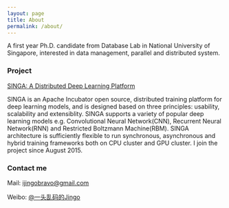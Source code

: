 ```yaml
---
layout: page
title: About
permalink: /about/
---
```


A first year Ph.D. candidate from Database Lab in National University of Singapore, interested in data management, parallel and distributed system.

### Project
[SINGA: A Distributed Deep Learning Platform](http://singa.incubator.apache.org/)

SINGA is an Apache Incubator open source, distributed training platform for deep learning models, and is designed based on three principles: usability, scalability and extensiblity. SINGA supports a variety of popular deep learning models e.g. Convolutional Neural Network(CNN), Recurrent Neural Network(RNN) and Restricted Boltzmann Machine(RBM). SINGA architecture is sufficiently flexible to run synchronous, asynchronous and hybrid training frameworks both on CPU cluster and GPU cluster. I join the project since August 2015.


### Contact me

Mail: [ijingobravo@gmail.com](mailto:ijingobravo@gmail.com)

Weibo: [@一头乱码的Jingo](http://weibo.com/ijingo)
